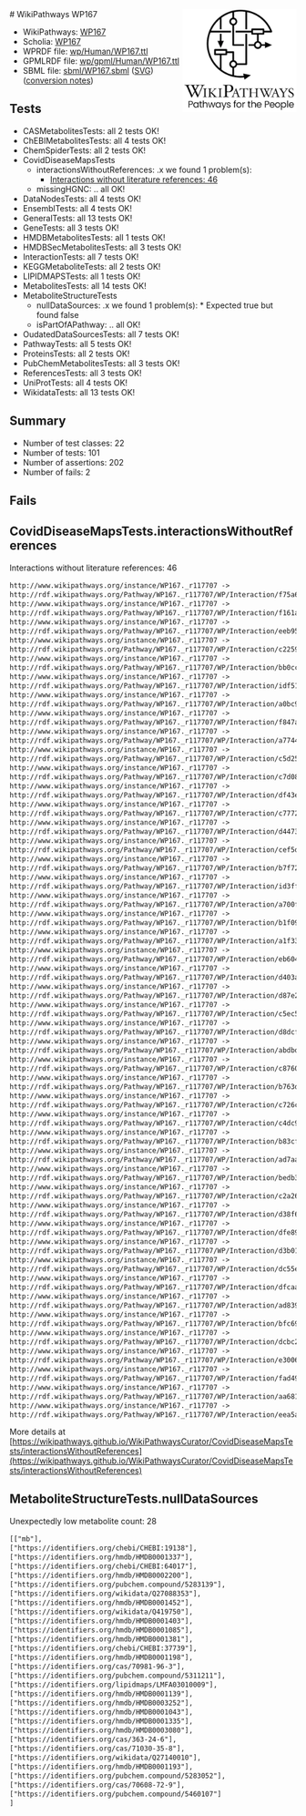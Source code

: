 <img style="float: right; width: 200px" src="../logo.png" />
# WikiPathways WP167

* WikiPathways: [WP167](https://identifiers.org/wikipathways:WP167)
* Scholia: [WP167](https://scholia.toolforge.org/wikipathways/WP167)
* WPRDF file: [wp/Human/WP167.ttl](../wp/Human/WP167.ttl)
* GPMLRDF file: [wp/gpml/Human/WP167.ttl](../wp/gpml/Human/WP167.ttl)
* SBML file: [sbml/WP167.sbml](../sbml/WP167.sbml) ([SVG](../sbml/WP167.svg)) ([conversion notes](../sbml/WP167.txt))

## Tests
* CASMetabolitesTests: all 2 tests OK!
* ChEBIMetabolitesTests: all 4 tests OK!
* ChemSpiderTests: all 2 tests OK!
* CovidDiseaseMapsTests
    * interactionsWithoutReferences: .x we found 1 problem(s):
        * [Interactions without literature references: 46](#9701cd44)
    * missingHGNC: .. all OK!
* DataNodesTests: all 4 tests OK!
* EnsemblTests: all 4 tests OK!
* GeneralTests: all 13 tests OK!
* GeneTests: all 3 tests OK!
* HMDBMetabolitesTests: all 1 tests OK!
* HMDBSecMetabolitesTests: all 3 tests OK!
* InteractionTests: all 7 tests OK!
* KEGGMetaboliteTests: all 2 tests OK!
* LIPIDMAPSTests: all 1 tests OK!
* MetabolitesTests: all 14 tests OK!
* MetaboliteStructureTests
    * nullDataSources: .x we found 1 problem(s):
            * Expected true but found false
    * isPartOfAPathway: .. all OK!
* OudatedDataSourcesTests: all 7 tests OK!
* PathwayTests: all 5 tests OK!
* ProteinsTests: all 2 tests OK!
* PubChemMetabolitesTests: all 3 tests OK!
* ReferencesTests: all 3 tests OK!
* UniProtTests: all 4 tests OK!
* WikidataTests: all 13 tests OK!


## Summary

* Number of test classes: 22
* Number of tests: 101
* Number of assertions: 202
* Number of fails: 2

## Fails

<a name="9701cd44" />

## CovidDiseaseMapsTests.interactionsWithoutReferences

Interactions without literature references: 46
```
http://www.wikipathways.org/instance/WP167._r117707 -> http://rdf.wikipathways.org/Pathway/WP167._r117707/WP/Interaction/f75a6
http://www.wikipathways.org/instance/WP167._r117707 -> http://rdf.wikipathways.org/Pathway/WP167._r117707/WP/Interaction/f161a
http://www.wikipathways.org/instance/WP167._r117707 -> http://rdf.wikipathways.org/Pathway/WP167._r117707/WP/Interaction/eeb95
http://www.wikipathways.org/instance/WP167._r117707 -> http://rdf.wikipathways.org/Pathway/WP167._r117707/WP/Interaction/c2259
http://www.wikipathways.org/instance/WP167._r117707 -> http://rdf.wikipathways.org/Pathway/WP167._r117707/WP/Interaction/bb0cc
http://www.wikipathways.org/instance/WP167._r117707 -> http://rdf.wikipathways.org/Pathway/WP167._r117707/WP/Interaction/idf51d0fb9
http://www.wikipathways.org/instance/WP167._r117707 -> http://rdf.wikipathways.org/Pathway/WP167._r117707/WP/Interaction/a0bc9
http://www.wikipathways.org/instance/WP167._r117707 -> http://rdf.wikipathways.org/Pathway/WP167._r117707/WP/Interaction/f847a
http://www.wikipathways.org/instance/WP167._r117707 -> http://rdf.wikipathways.org/Pathway/WP167._r117707/WP/Interaction/a7744
http://www.wikipathways.org/instance/WP167._r117707 -> http://rdf.wikipathways.org/Pathway/WP167._r117707/WP/Interaction/c5d25
http://www.wikipathways.org/instance/WP167._r117707 -> http://rdf.wikipathways.org/Pathway/WP167._r117707/WP/Interaction/c7d08
http://www.wikipathways.org/instance/WP167._r117707 -> http://rdf.wikipathways.org/Pathway/WP167._r117707/WP/Interaction/df43e
http://www.wikipathways.org/instance/WP167._r117707 -> http://rdf.wikipathways.org/Pathway/WP167._r117707/WP/Interaction/c7772
http://www.wikipathways.org/instance/WP167._r117707 -> http://rdf.wikipathways.org/Pathway/WP167._r117707/WP/Interaction/d4473
http://www.wikipathways.org/instance/WP167._r117707 -> http://rdf.wikipathways.org/Pathway/WP167._r117707/WP/Interaction/cef5d
http://www.wikipathways.org/instance/WP167._r117707 -> http://rdf.wikipathways.org/Pathway/WP167._r117707/WP/Interaction/b7f72
http://www.wikipathways.org/instance/WP167._r117707 -> http://rdf.wikipathways.org/Pathway/WP167._r117707/WP/Interaction/id3ff9fdaf
http://www.wikipathways.org/instance/WP167._r117707 -> http://rdf.wikipathways.org/Pathway/WP167._r117707/WP/Interaction/a700f
http://www.wikipathways.org/instance/WP167._r117707 -> http://rdf.wikipathways.org/Pathway/WP167._r117707/WP/Interaction/b1f09
http://www.wikipathways.org/instance/WP167._r117707 -> http://rdf.wikipathways.org/Pathway/WP167._r117707/WP/Interaction/a1f33
http://www.wikipathways.org/instance/WP167._r117707 -> http://rdf.wikipathways.org/Pathway/WP167._r117707/WP/Interaction/eb604
http://www.wikipathways.org/instance/WP167._r117707 -> http://rdf.wikipathways.org/Pathway/WP167._r117707/WP/Interaction/d403a
http://www.wikipathways.org/instance/WP167._r117707 -> http://rdf.wikipathways.org/Pathway/WP167._r117707/WP/Interaction/d87e2
http://www.wikipathways.org/instance/WP167._r117707 -> http://rdf.wikipathways.org/Pathway/WP167._r117707/WP/Interaction/c5ec5
http://www.wikipathways.org/instance/WP167._r117707 -> http://rdf.wikipathways.org/Pathway/WP167._r117707/WP/Interaction/d8dcf
http://www.wikipathways.org/instance/WP167._r117707 -> http://rdf.wikipathways.org/Pathway/WP167._r117707/WP/Interaction/abdbd
http://www.wikipathways.org/instance/WP167._r117707 -> http://rdf.wikipathways.org/Pathway/WP167._r117707/WP/Interaction/c8760
http://www.wikipathways.org/instance/WP167._r117707 -> http://rdf.wikipathways.org/Pathway/WP167._r117707/WP/Interaction/b763d
http://www.wikipathways.org/instance/WP167._r117707 -> http://rdf.wikipathways.org/Pathway/WP167._r117707/WP/Interaction/c726c
http://www.wikipathways.org/instance/WP167._r117707 -> http://rdf.wikipathways.org/Pathway/WP167._r117707/WP/Interaction/c4dc9
http://www.wikipathways.org/instance/WP167._r117707 -> http://rdf.wikipathways.org/Pathway/WP167._r117707/WP/Interaction/b83cf
http://www.wikipathways.org/instance/WP167._r117707 -> http://rdf.wikipathways.org/Pathway/WP167._r117707/WP/Interaction/ad7aa
http://www.wikipathways.org/instance/WP167._r117707 -> http://rdf.wikipathways.org/Pathway/WP167._r117707/WP/Interaction/bedb3
http://www.wikipathways.org/instance/WP167._r117707 -> http://rdf.wikipathways.org/Pathway/WP167._r117707/WP/Interaction/c2a26
http://www.wikipathways.org/instance/WP167._r117707 -> http://rdf.wikipathways.org/Pathway/WP167._r117707/WP/Interaction/d38f6
http://www.wikipathways.org/instance/WP167._r117707 -> http://rdf.wikipathways.org/Pathway/WP167._r117707/WP/Interaction/dfe89
http://www.wikipathways.org/instance/WP167._r117707 -> http://rdf.wikipathways.org/Pathway/WP167._r117707/WP/Interaction/d3b01
http://www.wikipathways.org/instance/WP167._r117707 -> http://rdf.wikipathways.org/Pathway/WP167._r117707/WP/Interaction/dc55e
http://www.wikipathways.org/instance/WP167._r117707 -> http://rdf.wikipathways.org/Pathway/WP167._r117707/WP/Interaction/dfcaa
http://www.wikipathways.org/instance/WP167._r117707 -> http://rdf.wikipathways.org/Pathway/WP167._r117707/WP/Interaction/ad839
http://www.wikipathways.org/instance/WP167._r117707 -> http://rdf.wikipathways.org/Pathway/WP167._r117707/WP/Interaction/bfc69
http://www.wikipathways.org/instance/WP167._r117707 -> http://rdf.wikipathways.org/Pathway/WP167._r117707/WP/Interaction/dcbc2
http://www.wikipathways.org/instance/WP167._r117707 -> http://rdf.wikipathways.org/Pathway/WP167._r117707/WP/Interaction/e3006
http://www.wikipathways.org/instance/WP167._r117707 -> http://rdf.wikipathways.org/Pathway/WP167._r117707/WP/Interaction/fad49
http://www.wikipathways.org/instance/WP167._r117707 -> http://rdf.wikipathways.org/Pathway/WP167._r117707/WP/Interaction/aa681
http://www.wikipathways.org/instance/WP167._r117707 -> http://rdf.wikipathways.org/Pathway/WP167._r117707/WP/Interaction/eea5a
```

More details at [https://wikipathways.github.io/WikiPathwaysCurator/CovidDiseaseMapsTests/interactionsWithoutReferences](https://wikipathways.github.io/WikiPathwaysCurator/CovidDiseaseMapsTests/interactionsWithoutReferences)

<a name="919041b0" />

## MetaboliteStructureTests.nullDataSources

Unexpectedly low metabolite count: 28
```
[["mb"],
["https://identifiers.org/chebi/CHEBI:19138"],
["https://identifiers.org/hmdb/HMDB0001337"],
["https://identifiers.org/chebi/CHEBI:64017"],
["https://identifiers.org/hmdb/HMDB0002200"],
["https://identifiers.org/pubchem.compound/5283139"],
["https://identifiers.org/wikidata/Q27088353"],
["https://identifiers.org/hmdb/HMDB0001452"],
["https://identifiers.org/wikidata/Q419750"],
["https://identifiers.org/hmdb/HMDB0001403"],
["https://identifiers.org/hmdb/HMDB0001085"],
["https://identifiers.org/hmdb/HMDB0001381"],
["https://identifiers.org/chebi/CHEBI:37739"],
["https://identifiers.org/hmdb/HMDB0001198"],
["https://identifiers.org/cas/70981-96-3"],
["https://identifiers.org/pubchem.compound/5311211"],
["https://identifiers.org/lipidmaps/LMFA03010009"],
["https://identifiers.org/hmdb/HMDB0001139"],
["https://identifiers.org/hmdb/HMDB0003252"],
["https://identifiers.org/hmdb/HMDB0001043"],
["https://identifiers.org/hmdb/HMDB0001335"],
["https://identifiers.org/hmdb/HMDB0003080"],
["https://identifiers.org/cas/363-24-6"],
["https://identifiers.org/cas/71030-35-8"],
["https://identifiers.org/wikidata/Q27140010"],
["https://identifiers.org/hmdb/HMDB0001193"],
["https://identifiers.org/pubchem.compound/5283052"],
["https://identifiers.org/cas/70608-72-9"],
["https://identifiers.org/pubchem.compound/5460107"]
]
```

